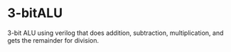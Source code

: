 # 3-bitALU
3-bit ALU using verilog that does addition, subtraction, multiplication, and gets the remainder for division.
